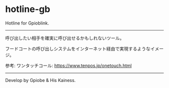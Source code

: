 # hotline-gb
Hotline for Gpioblink.

---

呼び出したい相手を確実に呼び出せるかもしれないツール。

フードコートの呼び出しシステムをインターネット経由で実現するようなイメージ。

参考: ワンタッチコール: https://www.tenpos.jp/onetouch.html

---

Develop by Gpiobe & His Kainess.
